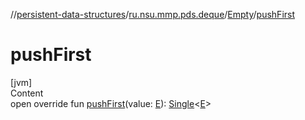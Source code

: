 //[persistent-data-structures](../../index.md)/[ru.nsu.mmp.pds.deque](../index.md)/[Empty](index.md)/[pushFirst](push-first.md)



# pushFirst  
[jvm]  
Content  
open override fun [pushFirst](push-first.md)(value: [E](index.md)): [Single](../-single/index.md)<[E](index.md)>  



